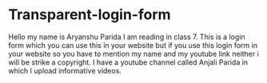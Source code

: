 # Transparent-login-form
Hello my name is Aryanshu Parida I am reading in class 7. This is a login form which you can use this in your website but if you use this login form in your website so you have to mention my name and my youtube link neither i will be strike a copyright. I have a youtube channel called Anjali Parida in which I upload informative videos.
